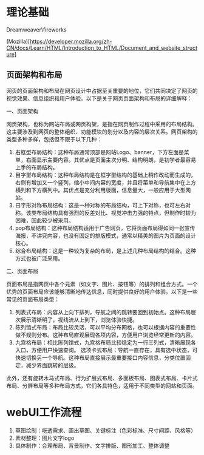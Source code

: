 # 理论基础

Dreamweaver\fireworks

(Mozilla)[https://developer.mozilla.org/zh-CN/docs/Learn/HTML/Introduction_to_HTML/Document_and_website_structure]

## 页面架构和布局

网页的页面架构和布局在网页设计中占据至关重要的地位，它们共同决定了网页的视觉效果、信息组织和用户体验。以下是关于网页页面架构和布局的详细解释：

一、页面架构

网页架构，也称为网站布局或网页构架，是指在网页制作过程中采用的布局结构。这主要涉及到网页的整体组织、功能模块的划分以及内容的层次关系。网页架构的类型多种多样，包括但不限于以下几种：

1. 右框型布局结构：这种布局通常顶部是网站Logo、banner，下方左面是菜单，右面显示主要内容。其优点是页面主次分明、结构明朗，是初学者最容易上手的布局结构。
2. 目字型布局结构：这种布局结构是在框字型结构的基础上稍作改动而生成的，右侧有增加又一个竖列，缩小中间内容的宽度，并且将菜单和导航集中在上方横列和下方横列中。其优点是充分利用版面，信息量大，一般应用于大型网站。
3. 曰字形对称布局结构：这是一种对称的布局结构，可上下对称，也可左右对称。该类布局结构具有强烈的反差对比、视觉冲击力强的特点，但制作时较为困难，因此较少被采用。
4. pop布局结构：这种布局结构适用于广告网页，它将页面布局得如同一张宣传海报，不讲究内容，也没有固定的排版模式，通常以精美的图片为页面的设计核心。
5. 综合布局结构：这是一种较为复杂的布局，是上述几种布局结构的结合。这种方式也被广泛采用。

二、页面布局

页面布局是指网页中各个元素（如文字、图片、按钮等）的排列和组合方式。一个优秀的页面布局应该能够清晰地传达信息，同时提供良好的用户体验。以下是一些常见的页面布局类型：

1. 列表式布局：内容从上向下排列，导航之间的跳转要回到初始点。这种布局层次展示清晰明了，视线流从上到下，浏览体验快捷。
2. 陈列馆式布局：布局比较灵活，可以平均分布网格，也可以根据内容的重要性做不规则分布。这种布局直观展现各项内容，方便用户浏览经常更新的内容。
3. 九宫格布局：相比陈列馆式，九宫格布局比较稳定为一行三列式，清晰展现各入口，方便用户快速查询。
选项卡式布局：导航一直存在，具有选中状态，可快速切换另一个导航。这种布局直接展示最重要接口内容信息，分类位置固定，减少界面跳转的层级。


此外，还有旋转木马式布局、行为扩展式布局、多面板布局、图表式布局、卡片式布局、分屏布局等多种布局方式，它们各具特色，适用于不同类型的网站和页面。

# webUI工作流程

1. 草图绘制：吃透需求、画出草图、关键标注（色彩标准、尺寸间距、风格等）
2. 素材整理：图片文字logo
3. 具体制作：合理布局、背景制作、文字排版、图形加工、整体调整